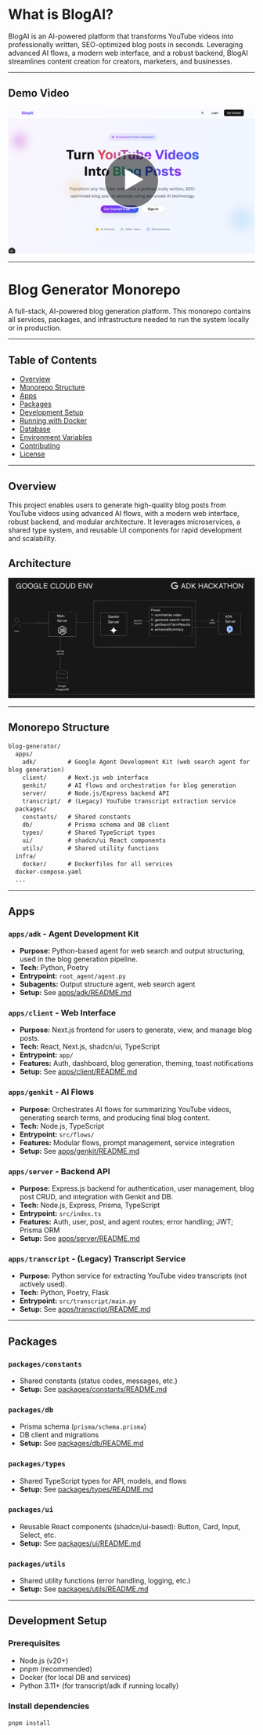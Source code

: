 # What is BlogAI?

BlogAI is an AI-powered platform that transforms YouTube videos into professionally written, SEO-optimized blog posts in seconds. Leveraging advanced AI flows, a modern web interface, and a robust backend, BlogAI streamlines content creation for creators, marketers, and businesses.

---

## Demo Video

[![Watch the Demo](./public/thumbnail.png)](https://youtu.be/xhMsTVs4CWc)

---

# Blog Generator Monorepo

A full-stack, AI-powered blog generation platform. This monorepo contains all services, packages, and infrastructure needed to run the system locally or in production.

---

## Table of Contents
- [Overview](#overview)
- [Monorepo Structure](#monorepo-structure)
- [Apps](#apps)
- [Packages](#packages)
- [Development Setup](#development-setup)
- [Running with Docker](#running-with-docker)
- [Database](#database)
- [Environment Variables](#environment-variables)
- [Contributing](#contributing)
- [License](#license)

---

## Overview

This project enables users to generate high-quality blog posts from YouTube videos using advanced AI flows, with a modern web interface, robust backend, and modular architecture. It leverages microservices, a shared type system, and reusable UI components for rapid development and scalability.

## Architecture

![Blog Generator Architecture](./public/architecture.png)

---

## Monorepo Structure

```
blog-generator/
  apps/
    adk/         # Google Agent Development Kit (web search agent for blog generation)
    client/      # Next.js web interface
    genkit/      # AI flows and orchestration for blog generation
    server/      # Node.js/Express backend API
    transcript/  # (Legacy) YouTube transcript extraction service
  packages/
    constants/   # Shared constants
    db/          # Prisma schema and DB client
    types/       # Shared TypeScript types
    ui/          # shadcn/ui React components
    utils/       # Shared utility functions
  infra/
    docker/      # Dockerfiles for all services
  docker-compose.yaml
  ...
```

---

## Apps

### `apps/adk` - Agent Development Kit
- **Purpose:** Python-based agent for web search and output structuring, used in the blog generation pipeline.
- **Tech:** Python, Poetry
- **Entrypoint:** `root_agent/agent.py`
- **Subagents:** Output structure agent, web search agent
- **Setup:** See [apps/adk/README.md](./apps/adk/README.md)

### `apps/client` - Web Interface
- **Purpose:** Next.js frontend for users to generate, view, and manage blog posts.
- **Tech:** React, Next.js, shadcn/ui, TypeScript
- **Entrypoint:** `app/`
- **Features:** Auth, dashboard, blog generation, theming, toast notifications
- **Setup:** See [apps/client/README.md](./apps/client/README.md)

### `apps/genkit` - AI Flows
- **Purpose:** Orchestrates AI flows for summarizing YouTube videos, generating search terms, and producing final blog content.
- **Tech:** Node.js, TypeScript
- **Entrypoint:** `src/flows/`
- **Features:** Modular flows, prompt management, service integration
- **Setup:** See [apps/genkit/README.md](./apps/genkit/README.md)

### `apps/server` - Backend API
- **Purpose:** Express.js backend for authentication, user management, blog post CRUD, and integration with Genkit and DB.
- **Tech:** Node.js, Express, Prisma, TypeScript
- **Entrypoint:** `src/index.ts`
- **Features:** Auth, user, post, and agent routes; error handling; JWT; Prisma ORM
- **Setup:** See [apps/server/README.md](./apps/server/README.md)

### `apps/transcript` - (Legacy) Transcript Service
- **Purpose:** Python service for extracting YouTube video transcripts (not actively used).
- **Tech:** Python, Poetry, Flask
- **Entrypoint:** `src/transcript/main.py`
- **Setup:** See [apps/transcript/README.md](./apps/transcript/README.md)

---

## Packages

### `packages/constants`
- Shared constants (status codes, messages, etc.)
- **Setup:** See [packages/constants/README.md](./packages/constants/README.md)

### `packages/db`
- Prisma schema (`prisma/schema.prisma`)
- DB client and migrations
- **Setup:** See [packages/db/README.md](./packages/db/README.md)

### `packages/types`
- Shared TypeScript types for API, models, and flows
- **Setup:** See [packages/types/README.md](./packages/types/README.md)

### `packages/ui`
- Reusable React components (shadcn/ui-based): Button, Card, Input, Select, etc.
- **Setup:** See [packages/ui/README.md](./packages/ui/README.md)

### `packages/utils`
- Shared utility functions (error handling, logging, etc.)
- **Setup:** See [packages/utils/README.md](./packages/utils/README.md)

---

## Development Setup

### Prerequisites
- Node.js (v20+)
- pnpm (recommended)
- Docker (for local DB and services)
- Python 3.11+ (for transcript/adk if running locally)

### Install dependencies
```bash
pnpm install
```